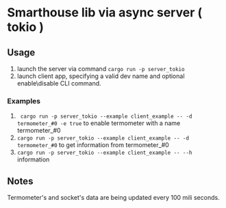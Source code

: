 # Smarthouse lib via async server ( tokio )
## Usage
1. launch the server via command ``cargo run -p server_tokio``
2. launch client app, specifying a valid dev name and optional enable\disable CLI command.
### Examples
1. `` cargo run -p server_tokio --example client_example -- -d termometer_#0 -e true`` to enable termometer with a name termometer_#0
2. `` cargo run -p server_tokio --example client_example -- -d termometer_#0 `` to get information from termometer_#0
3. `` cargo run -p server_tokio --example client_example -- --h `` information 

## Notes
Termometer's and socket's data are being updated every 100 mili seconds.
